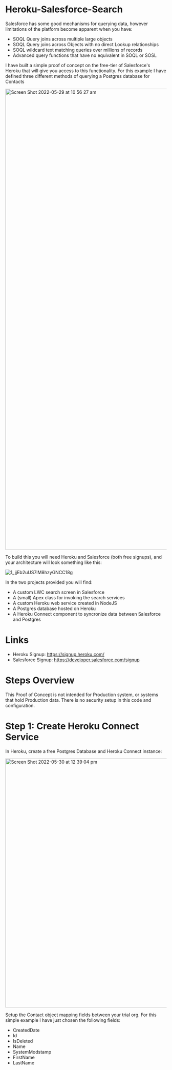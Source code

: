 # Heroku-Salesforce-Search

Salesforce has some good mechanisms for querying data, however limitations of the platform become apparent when you have:

* SOQL Query joins across multiple large objects
* SOQL Query joins across Objects with no direct Lookup relationships
* SOQL wildcard text matching queries over millions of records
* Advanced query functions that have no equivalent in SOQL or SOSL 

I have built a simple proof of concept on the free-tier of Salesforce's Heroku that will give you access to this functionality. For this example I have defined three different methods of querying a Postgres database for Contacts

<img width="1440" alt="Screen Shot 2022-05-29 at 10 56 27 am" src="https://user-images.githubusercontent.com/41508645/170854844-922bc03e-92e6-4cfa-b925-1b02671a5b58.png">

To build this you will need Heroku and Salesforce (both free signups), and your architecture will look something like this:

![1_jjEb2uUS7lM8hzyGNCC18g](https://user-images.githubusercontent.com/41508645/170855283-1ce34107-ae9c-4645-864c-007bc805fd8a.png)

In the two projects provided you will find:

* A custom LWC search screen in Salesforce
* A (small) Apex class for invoking the search services
* A custom Heroku web service created in NodeJS
* A Postgres database hosted on Heroku
* A Heroku Connect component to syncronize data between Salesforce and Postgres

# Links

* Heroku Signup: https://signup.heroku.com/
* Salesforce Signup: https://developer.salesforce.com/signup

# Steps Overview

This Proof of Concept is not intended for Production system, or systems that hold Production data. There is no security setup in this code and configuration.

# Step 1: Create Heroku Connect Service

In Heroku, create a free Postgres Database and Heroku Connect instance:

<img width="778" alt="Screen Shot 2022-05-30 at 12 39 04 pm" src="https://user-images.githubusercontent.com/41508645/170907249-da591195-ecc2-4ffe-a5b0-55c2de1ad81a.png">

Setup the Contact object mapping fields between your trial org. For this simple example I have just chosen the following fields:

* CreatedDate
* Id
* IsDeleted
* Name
* SystemModstamp
* FirstName
* LastName


